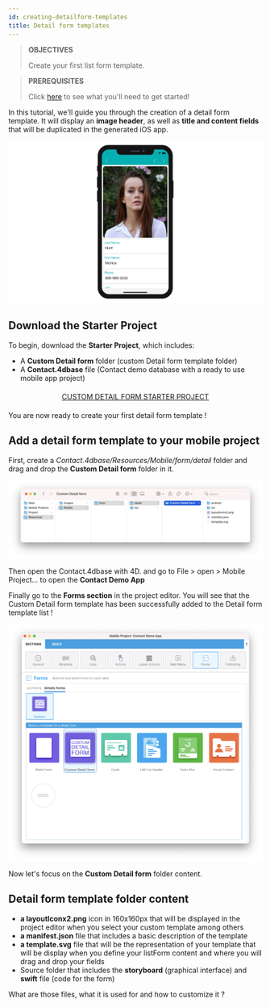 ```yaml
---
id: creating-detailform-templates
title: Detail form templates
---
```


> **OBJECTIVES**
> 
> Create your first list form template.


> **PREREQUISITES**
> 
> Click [here](prerequisites.html) to see what you'll need to get started!


In this tutorial, we'll guide you through the creation of a detail form template. It will display an **image header**, as well as **title and content fields** that will be duplicated in the generated iOS app.

![Custom template final result](assets/en/custom-detailform/custom-template-final-result.png)

## Download the Starter Project

To begin, download the **Starter Project**, which includes:

* A **Custom Detail form** folder (custom Detail form template folder)
* A **Contact.4dbase** file (Contact demo database with a ready to use mobile app project)

<div markdown="1" style="text-align: center; margin-top: 20px; margin-bottom: 20px">
<a class="button"
href="https://github.com/4d-go-mobile/tutorial-CustomDetailForm/archive/d6e32c547604bd32f56528b02310d083a844ffcc.zip">CUSTOM DETAIL FORM STARTER PROJECT</a>
</div>

You are now ready to create your first detail form template !

## Add a detail form template to your mobile project

First, create a *Contact.4dbase/Resources/Mobile/form/detail* folder and drag and drop the **Custom Detail form** folder in it.

![Mobile folder custom template](assets/en/custom-detailform/mobile-folder-custom-template.png)

Then open the Contact.4dbase with 4D. and go to File > open > Mobile Project... to open the **Contact Demo App** 

Finally go to the **Forms section** in the project editor. You will see that the Custom Detail form template has been successfully added to the Detail form template list !

![Forms section](assets/en/custom-detailform/custom-detailform-template.png)

Now let's focus on the **Custom Detail form** folder content.

## Detail form template folder content

* **a layoutIconx2.png** icon in 160x160px that will be displayed in the project editor when you select your custom template among others
* **a manifest.json** file that includes a basic description of the template
* **a template.svg** file that will be the representation of your template that will be display when you define your listForm content and where you will drag and drop your fields
* Source folder that includes the **storyboard** (graphical interface) and **swift** file (code for the form)

What are those files, what it is used for and how to customize it ?